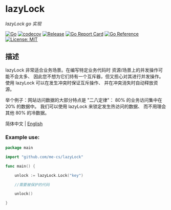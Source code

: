# lazyLock

*lazyLock go 实现*

[![Go](https://github.com/me-cs/lazyLock/workflows/Go/badge.svg?branch=main)](https://github.com/me-cs/lazyLock/actions)
[![codecov](https://codecov.io/gh/me-cs/lazyLock/branch/main/graph/badge.svg)](https://codecov.io/gh/me-cs/lazyLock)
[![Release](https://img.shields.io/github/v/release/me-cs/lazyLock.svg?style=flat-square)](https://github.com/me-cs/lazyLock)
[![Go Report Card](https://goreportcard.com/badge/github.com/me-cs/lazyLock)](https://goreportcard.com/report/github.com/me-cs/lazyLock)
[![Go Reference](https://pkg.go.dev/badge/github.com/me-cs/lazyLock.svg)](https://pkg.go.dev/github.com/me-cs/lazyLock)
[![License: MIT](https://img.shields.io/badge/License-MIT-yellow.svg)](https://opensource.org/licenses/MIT)

## 描述
lazyLock 非常适合业务场景。在编写特定业务代码时
资源/场景上的并发操作可能不会太多、
因此您不想为它们持有一个互斥器，但又担心对其进行并发操作。
使用 lazyLock 可以在发生冲突时保证互斥操作、
并在冲突消失时自动释放资源。

举个例子：网站访问数据的大部分特点是 "二八定律"：
80% 的业务访问集中在 20% 的数据中。
我们可以使用 lazyLock 来锁定发生热访问的数据、
而不用理会其他 80% 的冷数据。


简体中文 | [English](README.md)

### Example use:
```go
package main

import "github.com/me-cs/lazyLock"

func main() {

	unlock := lazyLock.Lock("key")

	//需要被保护的代码

	unlock()

}
```